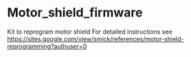 # Motor_shield_firmware
Kit to reprogram motor shield
For detailed instructions see 
https://sites.google.com/view/smick/references/motor-shield-reprogramming?authuser=0
